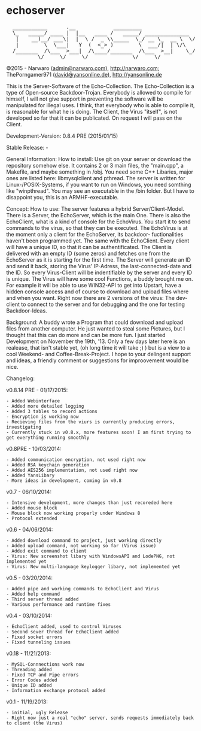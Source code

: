 echoserver
==========

<pre>
  ___________      .__            _________                                
  \_   _____/ ____ |  |__   ____ /   _____/ ______________  __ ___________ 
   |    __)__/ ___\|  |  \ /  _ \\_____  \_/ __ \_  __ \  \/ // __ \_  __ \
   |        \  \___|   Y  (  <_> )        \  ___/|  | \/\   /\  ___/|  | \/
  /_______  /\___  >___|  /\____/_______  /\___  >__|    \_/  \___  >__|   
          \/     \/     \/              \/     \/                 \/      
</pre>
          
  ©2015 - Narwaro (admin@narwaro.com), http://narwaro.com; ThePorngamer971 (david@yansonline.de), http://yansonline.de

  This is the Server-Software of the Echo-Collection. The Echo-Collection is a type of Open-source Backdoor-Trojan.
  Everybody is allowed to compile for himself, I will not give support in preventing the software will be manipulated
  for illegal uses. I think, that everybody who is able to compile it, is reasonable for what he is doing.
  The Client, the Virus "itself", is not developed so far that it can be publicated. On request I will pass on the 
  Client. 
  
  Development-Version: 0.8.4 PRE (2015/01/15)
  
  Stable Release: - 
  
  
  General Information: How to install:
  Use git on your server or download the repository somehow else. It contains 2 or 3 main files, the "main.cpp",
  a Makefile, and maybe something in /obj. You need some C++ Libaries, major ones are listed here: libmysqlclient and 
  pthread. The server is written for Linux-/POSIX-Systems, if you want to run on Windows, you need somthing like 
  "winpthread". You may see an executable in the /bin folder. But I have to disappoint you, this is an ARMHF-executable.
  
  Concept: How to use:
  The server features a hybrid Server/Client-Model. There is a Server, the EchoServer, which is the main One.
  There is also the EchoClient, what is a kind of console for the EchoVirus. You start it to send commands to the
  virus, so that they can be executed. The EchoVirus is at the moment only a client for the EchoServer, its backdoor-
  fuctionalities haven't been programmed yet. The same with the EchoClient. Every client will have a unique ID, so that
  it can be authentificated. The Client is delivered with an empty ID (some zeros) and fetches one from the EchoServer
  as it is starting for the first time. The Server will generate an ID and send it back, storing the Virus' IP-Adress, 
  the last-connected-date and the ID. So every Virus-Client will be indentifiable by the server and every ID is unique.
  The Virus will have some cool Functions, a buddy brought me on. For example it will be able to use WIN32-API to 
  get into Upstart, have a hidden console access and of course to download and upload files where and when you want.
  Right now there are 2 versions of the virus: The dev-client to connect to the server and for debugging and the one
  for testing Backdoor-Ideas. 
  
  Background:
  A buddy wrote a Program that could download and upload files from another computer. He just wanted to steal some 
  Pictures, but I thought that this can do more and can be more fun. I just started Development on November the 19th, 
  '13. Only a few days later here is an realease, that isn't stable yet, (oh long time it will take ;) ) but is a view
  to a cool Weekend- and Coffee-Break-Project. I hope to your delingent support and ideas, a friendly comment or 
  suggestions for improovement would be nice.
  
  Changelog:
  
  v0.8.14 PRE - 01/17/2015:
  
    - Added Webinterface
    - Added more detailed logging
    - Added 3 tables to record actions
    - Encryption is working now
    - Recieving files from the viurs is currently producing errors, investigating
    - Currently stuck in v0.8.x, more features soon! I am first trying to get everything running smoothly
  
  
  v0.8PRE - 10/03/2014:
  
    - Added communication encryption, not used right now
    - Added RSA keychain generation
    - Added AES256 implementation, not used right now
    - Added YansLibary
    - More ideas in development, coming in v0.8


  v0.7 - 06/10/2014:
  
    - Intensive development, more changes than just recoreded here
    - Added mouse block
    - Mouse block now working properly under Windows 8
    - Protocol extended


  v0.6 - 04/06/2014:
  
    - Added download command to project, just working directly
    - Added upload command, not working so far (Virus issue)
    - Added exit command to client
    - Virus: New screenshot libary with WindowsAPI and LodePNG, not implemented yet
    - Virus: New multi-language keylogger libary, not implemented yet


  v0.5 - 03/20/2014:
  
    - Added pipe and working commands to EchoClient and Virus 
    - Added help command
    - Third server thread added
    - Various performance and runtime fixes


  v0.4 - 03/10/2014:
  
    - EchoClient added, used to control Viruses
    - Second sever thread for EchoClient added
    - Fixed socket errors
    - Fixed tunneling issues


  v0.18 - 11/21/2013:
  
    - MySQL-Connnections work now
    - Threading added
    - Fixed TCP and Pipe errors
    - Error Codes added
    - Unique ID added
    - Information exchange protocol added


  v0.1 - 11/19/2013:
  
    - initial, ugly Release
    - Right now just a real "echo" server, sends requests immediately back to client (the Virus)
  
